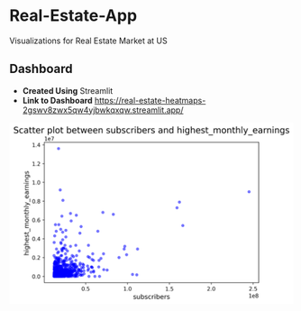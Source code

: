 # Real-Estate-App
Visualizations for Real Estate Market at US 

## Dashboard
* **Created Using** Streamlit
* **Link to Dashboard** https://real-estate-heatmaps-2gswv8zwx5qw4yjbwkqxqw.streamlit.app/

![alt text](https://github.com/monacosc1/global-youtube-statistics/blob/master/images/scatter_plot.png) 